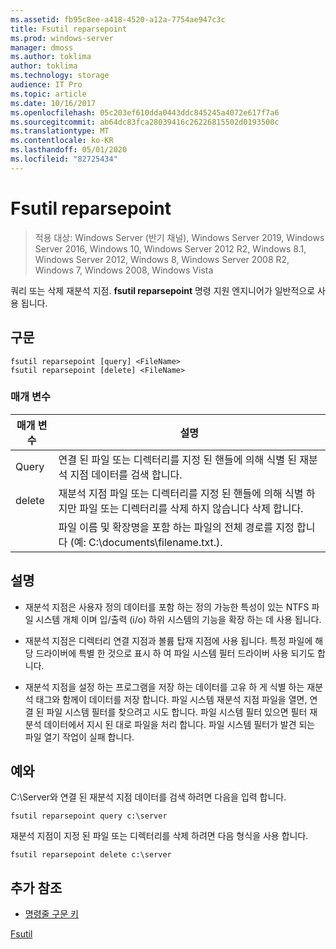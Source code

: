 ```yaml
---
ms.assetid: fb95c8ee-a418-4520-a12a-7754ae947c3c
title: Fsutil reparsepoint
ms.prod: windows-server
manager: dmoss
ms.author: toklima
author: toklima
ms.technology: storage
audience: IT Pro
ms.topic: article
ms.date: 10/16/2017
ms.openlocfilehash: 05c203ef610dda0443ddc845245a4072e617f7a6
ms.sourcegitcommit: ab64dc83fca28039416c26226815502d0193500c
ms.translationtype: MT
ms.contentlocale: ko-KR
ms.lasthandoff: 05/01/2020
ms.locfileid: "82725434"
---
```

# <a name="fsutil-reparsepoint"></a>Fsutil reparsepoint
> 적용 대상: Windows Server (반기 채널), Windows Server 2019, Windows Server 2016, Windows 10, Windows Server 2012 R2, Windows 8.1, Windows Server 2012, Windows 8, Windows Server 2008 R2, Windows 7, Windows 2008, Windows Vista

쿼리 또는 삭제 재분석 지점.  **fsutil reparsepoint** 명령 지원 엔지니어가 일반적으로 사용 됩니다.



## <a name="syntax"></a>구문

```
fsutil reparsepoint [query] <FileName>
fsutil reparsepoint [delete] <FileName>
```

### <a name="parameters"></a>매개 변수

| 매개 변수  |                                                                설명                                                                |
|------------|-------------------------------------------------------------------------------------------------------------------------------------------|
|   Query    |            연결 된 파일 또는 디렉터리를 지정 된 핸들에 의해 식별 된 재분석 지점 데이터를 검색 합니다.             |
|   delete   | 재분석 지점 파일 또는 디렉터리를 지정 된 핸들에 의해 식별 하지만 파일 또는 디렉터리를 삭제 하지 않습니다 삭제 합니다. |
| <FileName> |             파일 이름 및 확장명을 포함 하는 파일의 전체 경로를 지정 합니다 (예: C:\documents\filename.txt.).             |

## <a name="remarks"></a>설명

-   재분석 지점은 사용자 정의 데이터를 포함 하는 정의 가능한 특성이 있는 NTFS 파일 시스템 개체 이며 입/출력 (i/o) 하위 시스템의 기능을 확장 하는 데 사용 됩니다.

-   재분석 지점은 디렉터리 연결 지점과 볼륨 탑재 지점에 사용 됩니다. 특정 파일에 해당 드라이버에 특별 한 것으로 표시 하 여 파일 시스템 필터 드라이버 사용 되기도 합니다.

-   재분석 지점을 설정 하는 프로그램을 저장 하는 데이터를 고유 하 게 식별 하는 재분석 태그와 함께이 데이터를 저장 합니다. 파일 시스템 재분석 지점 파일을 열면, 연결 된 파일 시스템 필터를 찾으려고 시도 합니다. 파일 시스템 필터 있으면 필터 재분석 데이터에서 지시 된 대로 파일을 처리 합니다. 파일 시스템 필터가 발견 되는 파일 열기 작업이 실패 합니다.

## <a name="examples"></a><a name="BKMK_examples"></a>예와
C:\Server와 연결 된 재분석 지점 데이터를 검색 하려면 다음을 입력 합니다.

```
fsutil reparsepoint query c:\server
```

재분석 지점이 지정 된 파일 또는 디렉터리를 삭제 하려면 다음 형식을 사용 합니다.

```
fsutil reparsepoint delete c:\server
```

## <a name="additional-references"></a>추가 참조
- [명령줄 구문 키](command-line-syntax-key.md)

[Fsutil](Fsutil.md)


